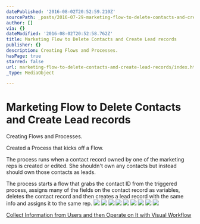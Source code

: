 ```yaml
---
datePublished: '2016-08-02T20:52:59.210Z'
sourcePath: _posts/2016-07-29-marketing-flow-to-delete-contacts-and-create-lead-records.md
author: []
via: {}
dateModified: '2016-08-02T20:52:58.762Z'
title: Marketing Flow to Delete Contacts and Create Lead records
publisher: {}
description: Creating Flows and Processes.
hasPage: true
starred: false
url: marketing-flow-to-delete-contacts-and-create-lead-records/index.html
_type: MediaObject

---
```

# Marketing Flow to Delete Contacts and Create Lead records

Creating Flows and Processes.

Created a Process that kicks off a Flow.

The process runs when a contact record owned by one of the marketing reps is created or edited. She shouldn't own any contacts but instead should own those contacts as leads.

The process starts a flow that grabs the contact ID from the triggered process, assigns many of the fields on the contact record as variables, deletes the contact record and then creates a lead record with the same info and assigns it to the same rep.
![](https://the-grid-user-content.s3-us-west-2.amazonaws.com/45bb15fa-3e12-409f-b6da-31300a63a4e3.png)
![](https://the-grid-user-content.s3-us-west-2.amazonaws.com/e8ea12c5-4fad-4c36-bf76-fc6c7d5483fc.png)
![](https://the-grid-user-content.s3-us-west-2.amazonaws.com/c17efba8-cb12-4db3-94ec-dad8a14034af.png)
![](https://the-grid-user-content.s3-us-west-2.amazonaws.com/85a09e06-f513-4499-8e27-c051eb3cbd61.png)
![](https://the-grid-user-content.s3-us-west-2.amazonaws.com/f9f94e35-0709-41dd-bc24-766cc194f903.png)
![](https://the-grid-user-content.s3-us-west-2.amazonaws.com/8138a493-7c85-464b-8c2d-72fdda681287.png)
![](https://the-grid-user-content.s3-us-west-2.amazonaws.com/ebfd8ae7-b8ea-4cd4-9bdb-d1d8ccf81bb5.png)
![](https://the-grid-user-content.s3-us-west-2.amazonaws.com/fbb26250-2b65-4429-8081-fcf578e67b51.png)
![](https://the-grid-user-content.s3-us-west-2.amazonaws.com/1f87fc45-4d69-4b43-af83-714c94ccef54.png)

[Collect Information from Users and then Operate on It with Visual Workflow][0]

[0]: https://developer.salesforce.com/trailhead/business_process_automation/flow